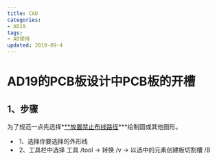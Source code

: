 ```yaml
---
title: CAD
categories: 
- AD19
tags:
- AD使用
updated: 2019-09-4	
---
```


# 	AD19的PCB板设计中PCB板的开槽

## 1、步骤

​	为了规范一点先选择*<u>**放置禁止布线路径</u>***绘制圆或其他图形。

- ​	1、选择你要选择的外形线  
- ​	2、工具栏中选择   工具 /tool -> 转换 /v ->  以选中的元素创建板切割槽 /B 

